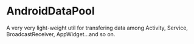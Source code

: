 AndroidDataPool
===============

A very very light-weight util for transfering data among Activity, Service, BroadcastReceiver, AppWidget...and so on.
